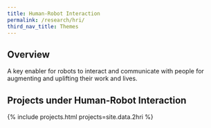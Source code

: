 ```yaml
---
title: Human-Robot Interaction
permalink: /research/hri/
third_nav_title: Themes
---
```

## Overview  
A key enabler for robots to interact and communicate with people for augmenting and uplifting their work and lives.

## Projects under Human-Robot Interaction

{% include projects.html projects=site.data.2hri %}